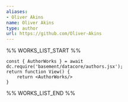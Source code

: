 ```yaml
---
aliases:
- Oliver Akins
name: Oliver Akins
type: author
url: https://github.com/Oliver-Akins
---
```



%% WORKS_LIST_START %%

```datacorejsx
const { AuthorWorks } = await dc.require('basement/datacore/authors.jsx');
return function View() {
    return <AuthorWorks/>
}
```
%% WORKS_LIST_END %%